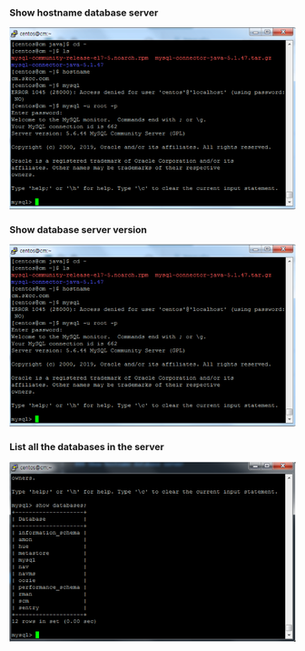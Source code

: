 ### Show hostname database server

![ex_screenshot](./캡처_mysql_hostname_version.PNG)

### Show database server version

![ex_screenshot](./캡처_mysql_hostname_version.PNG)

### List all the databases in the server

![ex_screenshot](./캡처_mysql_databases_list.PNG)


